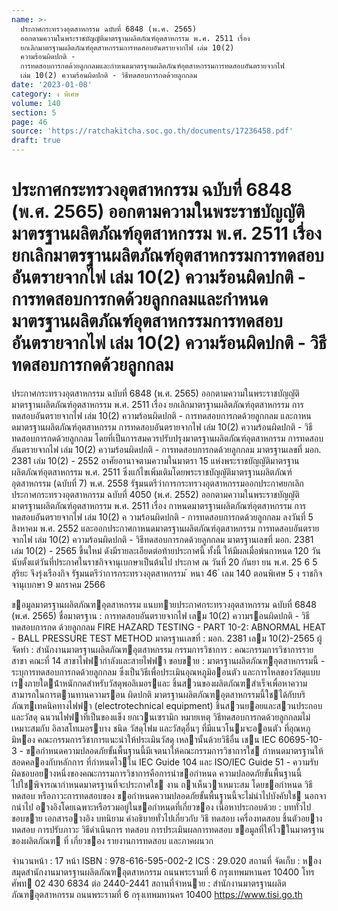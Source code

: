 ```yaml
---
name: >-
  ประกาศกระทรวงอุตสาหกรรม ฉบับที่ 6848 (พ.ศ. 2565)
  ออกตามความในพระราชบัญญัติมาตรฐานผลิตภัณฑ์อุตสาหกรรม พ.ศ. 2511 เรื่อง
  ยกเลิกมาตรฐานผลิตภัณฑ์อุตสาหกรรมการทดสอบอันตรายจากไฟ เล่ม 10(2)
  ความร้อนผิดปกติ -
  การทดสอบการกดด้วยลูกกลมและกำหนดมาตรฐานผลิตภัณฑ์อุตสาหกรรมการทดสอบอันตรายจากไฟ
  เล่ม 10(2) ความร้อนผิดปกติ - วิธีทดสอบการกดด้วยลูกกลม
date: '2023-01-08'
category: ง พิเศษ
volume: 140
section: 5
page: 46
source: 'https://ratchakitcha.soc.go.th/documents/17236458.pdf'
draft: true
---
```


# ประกาศกระทรวงอุตสาหกรรม ฉบับที่ 6848 (พ.ศ. 2565) ออกตามความในพระราชบัญญัติมาตรฐานผลิตภัณฑ์อุตสาหกรรม พ.ศ. 2511 เรื่อง ยกเลิกมาตรฐานผลิตภัณฑ์อุตสาหกรรมการทดสอบอันตรายจากไฟ เล่ม 10(2) ความร้อนผิดปกติ - การทดสอบการกดด้วยลูกกลมและกำหนดมาตรฐานผลิตภัณฑ์อุตสาหกรรมการทดสอบอันตรายจากไฟ เล่ม 10(2) ความร้อนผิดปกติ - วิธีทดสอบการกดด้วยลูกกลม

ประกาศกระทรวงอุตสาหกรรม ฉบับที่ 6848 (พ.ศ. 2565) ออกตามความในพระราชบัญญัติมาตรฐานผลิตภัณฑ์อุตสาหกรรม พ.ศ. 2511 เรื่อง ยกเลิกมาตรฐานผลิตภัณฑ์อุตสาหกรรม การทดสอบอันตรายจากไฟ เล่ม 10(2) ความร้อนผิดปกติ - การทดสอบการกดด้วยลูกกลม และกาหนดมาตรฐานผลิตภัณฑ์อุตสาหกรรม การทดสอบอันตรายจากไฟ เล่ม 10(2) ความร้อนผิดปกติ - วิธีทดสอบการกดด้วยลูกกลม โดยที่เป็นการสมควรปรับปรุงมาตรฐานผลิตภัณฑ์อุตสาหกรรม การทดสอบอันตรายจากไฟ เล่ม 10(2) ความร้อนผิดปกติ - การทดสอบการกดด้วยลูกกลม มาตรฐานเลขที่ มอก. 2381 เล่ม 10(2) - 2552 อาศัยอานาจตามความในมาตรา 15 แห่งพระราชบัญญัติมาตรฐานผลิตภัณฑ์อุตสาหกรรม พ.ศ. 2511 ซึ่งแก้ไขเพิ่มเติมโดยพระราชบัญญัติมาตรฐานผลิตภัณฑ์อุตสาหกรรม (ฉบับที่ 7) พ.ศ. 2558 รัฐมนตรีว่าการกระทรวงอุตสาหกรรมออกประกาศยกเลิกประกาศกระทรวงอุตสาหกรรม ฉบับที่ 4050 (พ.ศ. 2552) ออกตามความในพระราชบัญญัติมาตรฐานผลิตภัณฑ์อุตสาหกรรม พ.ศ. 2511 เรื่อง กาหนดมาตรฐานผลิตภัณฑ์อุตสาหกรรม การทดสอบอันตรายจากไฟ เล่ม 10(2) ค วามร้อนผิดปกติ - การทดสอบการกดด้วยลูกกลม ลงวันที่ 5 สิงหาคม พ.ศ. 2552 และออกประกาศกาหนดมาตรฐานผลิตภัณฑ์อุตสาหกรรม การทดสอบอันตรายจากไฟ เล่ม 10(2) ความร้อนผิดปกติ - วิธีทดสอบการกดด้วยลูกกลม มาตรฐานเลขที่ มอก. 2381 เล่ม 10(2) - 2565 ขึ้นใหม่ ดังมีรายละเอียดต่อท้ายประกาศนี้ ทั้งนี้ ให้มีผลเมื่อพ้นกาหนด 120 วัน นับตั้งแต่วันที่ประกาศในราชกิจจานุเบกษาเป็นต้นไป ประกาศ ณ วันที่ 20 กันยา ยน พ.ศ. 25 6 5 สุริยะ จึงรุ่งเรืองกิจ รัฐมนตรีว่าการกระทรวงอุตสาหกรรม ้ หนา 46 ่ เลม 140 ตอนพิเศษ 5 ง ราชกิจจานุเบกษา 9 มกราคม 2566

ขอมูลมาตรฐานผลิตภัณฑอุตสาหกรรม แนบทายประกาศกระทรวงอุตสาหกรรม ฉบับที่ 6848 (พ.ศ. 2565) ชื่อมาตรฐาน : การทดสอบอันตรายจากไฟ เลม 10(2) ความรอนผิดปกติ - วิธีทดสอบการกด ด้วยลูกกลม FIRE HAZARD TESTING - PART 10-2: ABNORMAL HEAT - BALL PRESSURE TEST METHOD มาตรฐานเลขที่ : มอก. 2381 เลม 10(2)-2565 ผู้จัดทํา : สํานักงานมาตรฐานผลิตภัณฑอุตสาหกรรม กรรมการวิชาการ : คณะกรรมการวิชาการรายสาขา คณะที่ 14 สาขาไฟฟากําลังและสายไฟฟา ขอบขาย : มาตรฐานผลิตภัณฑอุตสาหกรรมนี้ - ระบุการทดสอบการกดด้วยลูกกลม ซึ่งเป็นวิธีเพื่อประเมินอุณหภูมิออนตัว และการไหลของวัสดุแบบเรงภายใตน้ําหนักกดสําหรับวัสดุพอลิเมอรและ ชิ้นสวนของผลิตภัณฑสําเร็จเพื่อหาความสามารถในการตานทานความรอน ผิดปกติ มาตรฐานผลิตภัณฑอุตสาหกรรมนี้ใชได้กับบริภัณฑเทคนิคทางไฟฟา (electrotechnical equipment) ชิ้นสวนยอยและสวนประกอบ และวัสดุ ฉนวนไฟฟาที่เป็นของแข็ง ยกเวนเซรามิก หมายเหตุ วิธีทดสอบการกดด้วยลูกกลมไม่เหมาะสมกับ อิลาสโทเมอรบาง ชนิด วัสดุโฟม และวัสดุอื่นๆ ที่มีแนวโนมจะออนตัว ที่อุณหภูมิหอง คณะกรรมการวิชาการแนะนําให้ประเมินวัสดุ เหลานั้นด้วยวิธีอื่น เชน IEC 60695-10-3 - ขอกําหนดความปลอดภัยขั้นพื้นฐานนี้มีเจตนาให้คณะกรรมการวิชาการใช กําหนดมาตรฐานให้สอดคลองกับหลักการ ที่กําหนดไวใน IEC Guide 104 และ ISO/IEC Guide 51 - ความรับผิดชอบอยางหนึ่งของคณะกรรมการวิชาการคือการนําขอกําหนด ความปลอดภัยขั้นพื้นฐานนี้ ไปใชพิจารณากําหนดมาตรฐานที่จะประกาศใช งาน ถาเห็นวาเหมาะสม โดยขอกําหนด วิธีทดสอบ หรือภาวะการทดสอบของ ขอกําหนดความปลอดภัยขั้นพื้นฐานนี้จะไม่นําไปบังคับใช นอกจากนําไป อางอิงโดยเฉพาะหรือรวมอยู่ในขอกําหนดที่เกี่ยวของ เนื้อหาประกอบด้วย : บททั่วไป ขอบขาย เอกสารอางอิง บทนิยาม คําอธิบายทั่วไปเกี่ยวกับ วิธี ทดสอบ เครื่องทดสอบ ชิ้นตัวอยางทดสอบ การปรับภาวะ วิธีดําเนินการ ทดสอบ การประเมินผลการทดสอบ ขอมูลที่ให้ไวในมาตรฐานของผลิตภัณฑ ที่ เกี่ยวของ รายงานการทดสอบ และภาคผนวก

จํานวนหน้า : 17 หน้า ISBN : 978-616-595-002-2 ICS : 29.020 สถานที่ จัดเก็บ : หองสมุดสํานักงานมาตรฐานผลิตภัณฑอุตสาหกรรม ถนนพระรามที่ 6 กรุงเทพมหานคร 10400 โทรศัพท 02 430 6834 ต่อ 2440-2441 สถานที่จําหนาย : สํานักงานมาตรฐานผลิตภัณฑอุตสาหกรรม ถนนพระรามที่ 6 กรุงเทพมหานคร 10400 https://www.tisi.go.th
